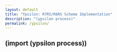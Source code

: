 ```yaml
---
layout: default
title: "Ypsilon: R7RS/R6RS Scheme Implementation"
description: "(ypsilon process)"
permalink: /ypsilon/
---
```

## (import (ypsilon process))
